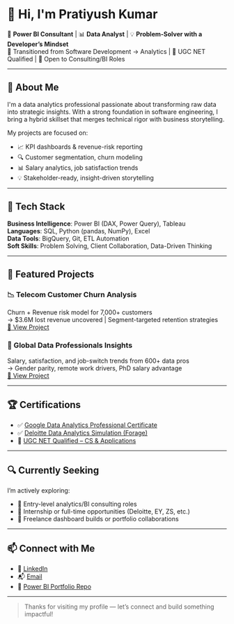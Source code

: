 # 👋 Hi, I'm Pratiyush Kumar

🎯 **Power BI Consultant** | 📊 **Data Analyst** | 💡 **Problem-Solver with a Developer’s Mindset**  
🔄 Transitioned from Software Development → Analytics | 🧠 UGC NET Qualified | 💼 Open to Consulting/BI Roles

---

## 🚀 About Me

I'm a data analytics professional passionate about transforming raw data into strategic insights. With a strong foundation in software engineering, I bring a hybrid skillset that merges technical rigor with business storytelling.

My projects are focused on:
- 📈 KPI dashboards & revenue-risk reporting
- 🔍 Customer segmentation, churn modeling
- 📊 Salary analytics, job satisfaction trends
- 💡 Stakeholder-ready, insight-driven storytelling

---

## 🧰 Tech Stack

**Business Intelligence**: Power BI (DAX, Power Query), Tableau  
**Languages**: SQL, Python (pandas, NumPy), Excel  
**Data Tools**: BigQuery, Git, ETL Automation  
**Soft Skills**: Problem Solving, Client Collaboration, Data-Driven Thinking

---

## 📁 Featured Projects

### 📉 Telecom Customer Churn Analysis  
Churn + Revenue risk model for 7,000+ customers  
→ \$3.6M lost revenue uncovered | Segment-targeted retention strategies  
[🔗 View Project](https://github.com/Pratiyushhh/Power-BI/tree/main/Telecom%20Customer%20Churn%20Analysis)

### 💼 Global Data Professionals Insights  
Salary, satisfaction, and job-switch trends from 600+ data pros  
→ Gender parity, remote work drivers, PhD salary advantage  
[🔗 View Project](https://github.com/Pratiyushhh/Power-BI/tree/main/Global%20Data%20Professionals%20-%20Salary,%20Satisfaction%20&%20Career%20Trends)

---

## 🏆 Certifications

- ✅ [Google Data Analytics Professional Certificate](https://coursera.org/verify/professional-cert/VF8DKAZS792V)
- ✅ [Deloitte Data Analytics Simulation (Forage)](https://forage-uploads-prod.s3.amazonaws.com/completion-certificates/9PBTqmSxAf6zZTseP/io9DzWKe3PTsiS6GG_9PBTqmSxAf6zZTseP_L7qJj59hwZDahNQPr_1752041559241_completion_certificate.pdf)
- 🧠 [UGC NET Qualified – CS & Applications](https://drive.google.com/file/d/1q0oAv_zMyRU8mT36MG15JXhuFNQ1UXfI/view?usp=sharing)

---

## 🔍 Currently Seeking

I’m actively exploring:
- 🎯 Entry-level analytics/BI consulting roles  
- 💼 Internship or full-time opportunities (Deloitte, EY, ZS, etc.)  
- 🧪 Freelance dashboard builds or portfolio collaborations

---

## 📫 Connect with Me

- 💼 [LinkedIn](https://www.linkedin.com/in/pratiyushh)  
- 📬 [Email](mailto:pratiyushpk@gmail.com)  
- 📁 [Power BI Portfolio Repo](https://github.com/Pratiyushhh/Power-BI)

---

> Thanks for visiting my profile — let’s connect and build something impactful!
